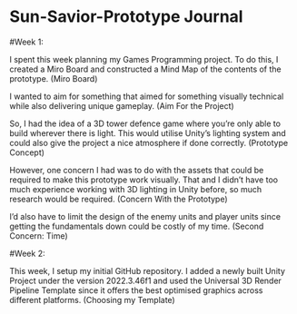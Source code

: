 # Sun-Savior-Prototype Journal
 
#Week 1:

I spent this week planning my Games Programming project. To do this, I created a Miro Board and constructed a Mind Map of the contents of the prototype. (Miro Board)

I wanted to aim for something that aimed for something visually technical while also delivering unique gameplay. (Aim For the Project)

So, I had the idea of a 3D tower defence game where you’re only able to build wherever there is light. This would utilise Unity’s lighting system and could also give the project a nice atmosphere if done correctly. (Prototype Concept)

However, one concern I had was to do with the assets that could be required to make this prototype work visually.
That and I didn’t have too much experience working with 3D lighting in Unity before, so much research would be required. (Concern With the Prototype)

I’d also have to limit the design of the enemy units and player units since getting the fundamentals down could be costly of my time. (Second Concern: Time)


#Week 2:

This week, I setup my initial GitHub repository. I added a newly built Unity Project under the version 2022.3.46f1 and used the Universal 3D Render Pipeline Template since it offers the best optimised graphics across different platforms. (Choosing my Template)



